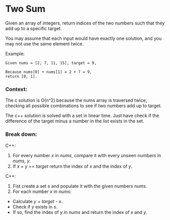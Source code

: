 # Two Sum

Given an array of integers, return indices of the two numbers such that they add up to a specific target.

You may assume that each input would have exactly one solution, and you may not use the same element twice.

Example:
```
Given nums = [2, 7, 11, 15], target = 9,

Because nums[0] + nums[1] = 2 + 7 = 9,  
return [0, 1].
```

### Context:
The c solution is O(n^2) because the nums array is traversed twice, checking all
possible combinations to see if two numbers add up to target.

The c++ solution is solved with a set in linear time.
Just have check if the difference of the target minus a number in the list exists
in the set.

### Break down:
C++:
1. For every number *x* in *nums*, compare it with every unseen numbers in *nums*, *y*.
2. If *x + y == target* return the index of *x* and the index of *y*.

C++:
1. Fist create a set *s* and populate it with the given numbers *nums*.
2. For each number *x* in *nums*:
  - Calculate *y = target - x*.
  - Check if *y* exists in *s*.
  - If so, find the index of *y* in *nums* and return the index of *x* and *y*.
